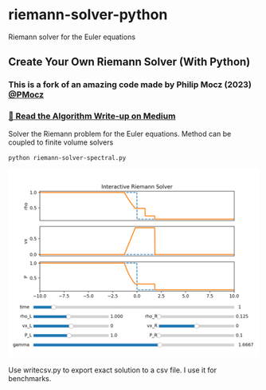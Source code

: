 # riemann-solver-python
Riemann solver for the Euler equations

## Create Your Own Riemann Solver (With Python)

### This is a fork of an amazing code made by Philip Mocz (2023) [@PMocz](https://twitter.com/PMocz)

### [📝 Read the Algorithm Write-up on Medium](https://medium.com/@philip-mocz/create-your-own-riemann-solver-with-python-9e38d64ad2ec)

Solver the Riemann problem for the Euler equations. Method can be coupled to finite volume solvers


```
python riemann-solver-spectral.py
```

![Simulation](./riemann_solver.png)

Use writecsv.py to export exact solution to a csv file. I use it for benchmarks.